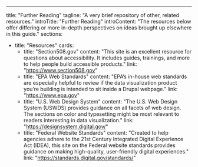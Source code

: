 ---
title: "Further Reading"
tagline: "A very brief repository of other, related resources."
introTitle: "Further Reading"
introContent: "The resources below offer differing or more in-depth perspectives on ideas brought up elsewhere in this guide."
sections:
  - title: "Resources"
    cards:
      - title: "Section508.gov"
        content: "This site is an excellent resource for questions about accessibility. It includes guides, trainings, and more to help people build accessible products."
        link: "https://www.section508.gov"
      - title: "EPA Web Standards"
        content: "EPA’s in-house web standards are especially helpful to review if the data visualization product you’re building is intended to sit inside a Drupal webpage."
        link: "https://www.epa.gov"
      - title: "U.S. Web Design System"
        content: "The U.S. Web Design System (USWDS) provides guidance on all facets of web design. The sections on color and typesetting might be most relevant to readers interesting in data visualization."
        link: "https://designsystem.digital.gov/"
      - title: "Federal Website Standards"
        content: "Created to help agencies adhere to the 21st Century Integrated Digital Experience Act (IDEA), this site on the Federal website standards provides guidance on making high-quality, user-friendly digital experiences."
        link: "https://standards.digital.gov/standards/"
